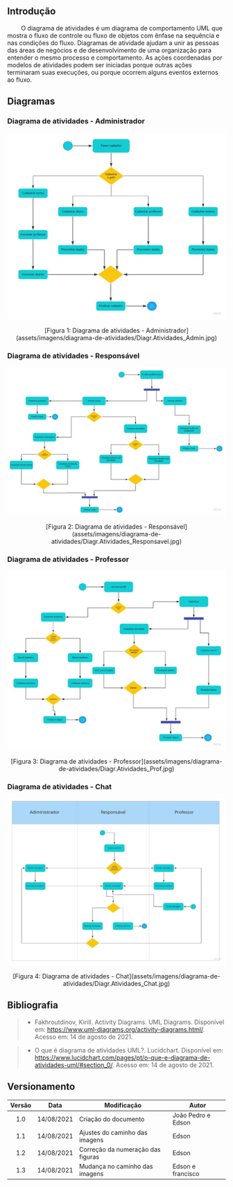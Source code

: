 ## Introdução

&emsp;&emsp;
O diagrama de atividades é um diagrama de comportamento UML que mostra o fluxo de controle ou fluxo de objetos com ênfase na sequência e nas condições do fluxo. Diagramas de atividade ajudam a unir as pessoas das áreas de negócios e de desenvolvimento de uma organização para entender o mesmo processo e comportamento. As ações coordenadas por modelos de atividades podem ser iniciadas porque outras ações terminaram suas execuções, ou porque ocorrem alguns eventos externos ao fluxo. 

## Diagramas

### Diagrama de atividades - Administrador

![Diagrama de atividades - Admin](../../../assets/imagens/diagrama-de-atividades/Diagr.Atividades_Admin.jpg)
<center>[Figura 1: Diagrama de atividades - Administrador](assets/imagens/diagrama-de-atividades/Diagr.Atividades_Admin.jpg)</center>


### Diagrama de atividades - Responsável

![Diagrama de atividades - Responsável](../../../assets/imagens/diagrama-de-atividades/Diagr.Atividades_Responsavel.jpg)
<center>[Figura 2: Diagrama de atividades - Responsável](assets/imagens/diagrama-de-atividades/Diagr.Atividades_Responsavel.jpg)</center>


### Diagrama de atividades - Professor

![Diagrama de atividades - Professor](../../../assets/imagens/diagrama-de-atividades/Diagr.Atividades_Prof.jpg)
<center>[Figura 3: Diagrama de atividades - Professor](assets/imagens/diagrama-de-atividades/Diagr.Atividades_Prof.jpg)</center>


### Diagrama de atividades - Chat

![Diagrama de atividades - Chat](../../../assets/imagens/diagrama-de-atividades/Diagr.Atividades_Chat.jpg)
<center>[Figura 4: Diagrama de atividades - Chat](assets/imagens/diagrama-de-atividades/Diagr.Atividades_Chat.jpg)</center>


## Bibliografia

> - Fakhroutdinov, Kirill. Activity Diagrams. UML Diagrams. Disponível em: <https://www.uml-diagrams.org/activity-diagrams.html/>. Acesso em: 14 de agosto de 2021.

> - O que é diagrama de atividades UML?. Lucidchart. Disponível em: <https://www.lucidchart.com/pages/pt/o-que-e-diagrama-de-atividades-uml/#section_0/>. Acesso em: 14 de agosto de 2021.

## Versionamento
| Versão | Data | Modificação | Autor |
|:-:|--|--|--|
|1.0|14/08/2021| Criação do documento | João Pedro e Edson |
|1.1|14/08/2021| Ajustes do caminho das imagens | Edson |
|1.2|14/08/2021| Correção da numeração das figuras | Edson |
|1.3|14/08/2021| Mudança no caminho das imagens | Edson e francisco |
